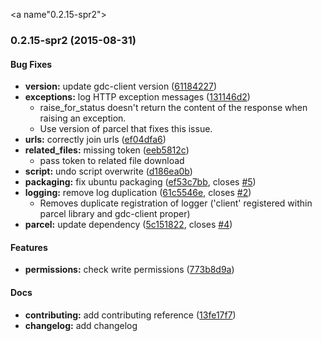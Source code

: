 <a name"0.2.15-spr2"></a>
### 0.2.15-spr2 (2015-08-31)


#### Bug Fixes

* **version:** update gdc-client version ([61184227](https://github.com/NCI-GDC/gdc-client/commit/61184227))
* **exceptions:** log HTTP exception messages  ([131146d2](https://github.com/NCI-GDC/gdc-client/commit/131146d2))
  * raise_for_status doesn't return the content of the response when raising an exception.
  * Use version of parcel that fixes this issue.
* **urls:** correctly join urls ([ef04dfa6](https://github.com/NCI-GDC/gdc-client/commit/ef04dfa6))
* **related_files:** missing token ([eeb5812c](https://github.com/NCI-GDC/gdc-client/commit/eeb5812c))
  * pass token to related file download
* **script:** undo script overwrite ([d186ea0b](https://github.com/NCI-GDC/gdc-client/commit/d186ea0b))
* **packaging:** fix ubuntu packaging ([ef53c7bb](https://github.com/NCI-GDC/gdc-client/commit/ef53c7bb), closes [#5](https://github.com/NCI-GDC/gdc-client/issues/5))
* **logging:** remove log duplication ([61c5546e](https://github.com/NCI-GDC/gdc-client/commit/61c5546e), closes [#2](https://github.com/NCI-GDC/gdc-client/issues/2))
  * Removes duplicate registration of logger ('client' registered within parcel library and gdc-client proper)
* **parcel:** update dependency ([5c151822](https://github.com/NCI-GDC/gdc-client/commit/5c151822), closes [#4](https://github.com/NCI-GDC/gdc-client/issues/4))

#### Features

* **permissions:** check write permissions ([773b8d9a](https://github.com/NCI-GDC/gdc-client/commit/773b8d9a))

#### Docs

* **contributing:** add contributing reference ([13fe17f7](https://github.com/NCI-GDC/gdc-client/commit/13fe17f7))
* **changelog:** add changelog
